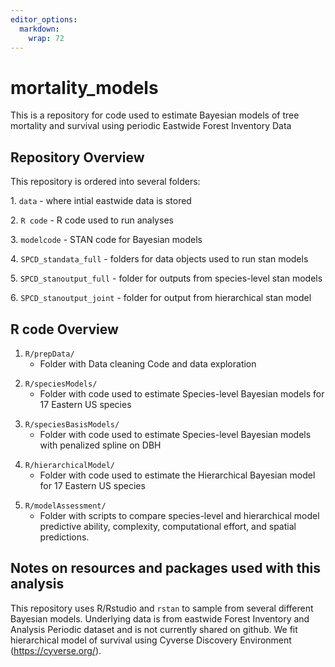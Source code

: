 ```yaml
---
editor_options: 
  markdown: 
    wrap: 72
---
```


# mortality_models

This is a repository for code used to estimate Bayesian models of tree
mortality and survival using periodic Eastwide Forest Inventory Data

## Repository Overview

This repository is ordered into several folders:

1\. `data` - where intial eastwide data is stored

2\. `R code` - R code used to run analyses

3\. `modelcode` - STAN code for Bayesian models

4\. `SPCD_standata_full` - folders for data objects used to run stan
models

5\. `SPCD_stanoutput_full` - folder for outputs from species-level stan
models

6\. `SPCD_stanoutput_joint` - folder for output from hierarchical stan
model

## R code Overview

1.  `R/prepData/`
    -   Folder with Data cleaning Code and data exploration

<!-- -->

2.  `R/speciesModels/`
    -   Folder with code used to estimate Species-level Bayesian models
        for 17 Eastern US species

<!-- -->

3.  `R/speciesBasisModels/`
    -   Folder with code used to estimate Species-level Bayesian models
        with penalized spline on DBH

<!-- -->

4.  `R/hierarchicalModel/`
    -   Folder with code used to estimate the Hierarchical Bayesian
        model for 17 Eastern US species

<!-- -->

5.  `R/modelAssessment/`
    -   Folder with scripts to compare species-level and hierarchical
        model predictive ability, complexity, computational effort, and
        spatial predictions.

## Notes on resources and packages used with this analysis

This repository uses R/Rstudio and `rstan` to sample from several
different Bayesian models. Underlying data is from eastwide Forest
Inventory and Analysis Periodic dataset and is not currently shared on
github. We fit hierarchical model of survival using Cyverse Discovery
Environment (<https://cyverse.org/>).
